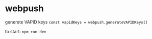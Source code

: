 # webpush

generate VAPID keys
`const vapidKeys = webpush.generateVAPIDKeys()`

to start:
`npm run dev`


